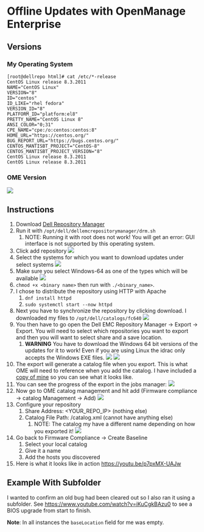 # Offline Updates with OpenManage Enterprise

## Versions
### My Operating System

    [root@dellrepo html]# cat /etc/*-release
    CentOS Linux release 8.3.2011
    NAME="CentOS Linux"
    VERSION="8"
    ID="centos"
    ID_LIKE="rhel fedora"
    VERSION_ID="8"
    PLATFORM_ID="platform:el8"
    PRETTY_NAME="CentOS Linux 8"
    ANSI_COLOR="0;31"
    CPE_NAME="cpe:/o:centos:centos:8"
    HOME_URL="https://centos.org/"
    BUG_REPORT_URL="https://bugs.centos.org/"
    CENTOS_MANTISBT_PROJECT="CentOS-8"
    CENTOS_MANTISBT_PROJECT_VERSION="8"
    CentOS Linux release 8.3.2011
    CentOS Linux release 8.3.2011

### OME Version

![](images/2021-04-15-11-24-37.png)

## Instructions

1. Download [Dell Repository Manager](https://www.dell.com/support/driver/us/en/19/DriversDetails?driverid=v8ym0)
2. Run it with `/opt/dell/dellemcrepositorymanager/drm.sh`
      1. NOTE: Running it with root does not work! You will get an error: GUI interface is not supported by this operating system.
3. Click add repository
![](images/2021-04-15-10-02-09.png)
4. Select the systems for which you want to download updates under select systems
![](images/2021-04-15-10-03-03.png)
5. Make sure you select Windows-64 as one of the types which will be available
![](images/2021-04-15-10-03-50.png)
6. `chmod +x <binary name>` then run with `./<binary_name>`.
7. I chose to distribute the repository using HTTP with Apache
      1. `dnf install httpd`
      2. `sudo systemctl start --now httpd`
8. Next you have to synchronize the repository by clicking download. I downloaded my files to `/opt/dell/catalogs/fc640`
![](images/2021-04-15-10-09-17.png)
9. You then have to go open the Dell EMC Repository Manager -> Export -> Export. You will need to select which repositories you want to export and then you will want to select share and a save location.
      1. **WARNING** You have to download the Windows 64 bit versions of the updates for it to work! Even if you are using Linux the idrac only accepts the Windows EXE files.
      ![](images/2021-04-15-10-10-44.png)
      ![](images/2021-04-15-10-31-28.png)
10. The export will generate a catalog file when you export. This is what OME will need to reference when you add the catalog. I have included a [copy of mine](Current_1.01_Catalog.xml) so you can see what it looks like.
11. You can see the progress of the export in the jobs manager:
![](images/2021-04-15-10-39-59.png)
12. Now go to OME catalog management and hit add (Firmware compliance -> catalog Management -> Add)
![](images/2021-04-15-10-28-14.png)
13. Configure your repository
      1. Share Address: <YOUR_REPO_IP> (nothing else)
      2. Catalog File Path: /catalog.xml (cannot have anything else)
            1. NOTE: The catalog my have a different name depending on how you exported it!
            ![](images/2021-04-15-10-28-47.png)
14. Go back to Firmware Compliance -> Create Baseline
      1. Select your local catalog
      2. Give it a name
      3. Add the hosts you discovered
15. Here is what it looks like in action https://youtu.be/p7pxMX-UAJw

## Example With Subfolder

I wanted to confirm an old bug had been cleared out so I also ran it using a subfolder. See https://www.youtube.com/watch?v=iKuCgkBAzu0 to see a BIOS upgrade from start to finish.

**Note**: In all instances the `baseLocation` field for me was empty.
